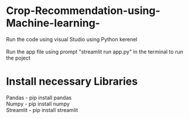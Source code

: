 # Crop-Recommendation-using-Machine-learning-
Run the code using visual Studio using Python kerenel <br/><br/>Run the app file using prompt "streamlit run app.py" in the terminal to run the poject <br/>
<h1>Install necessary Libraries</h1>Pandas - pip install pandas <br/> Numpy - pip install numpy <br/>Streamlit - pip install streamlit
